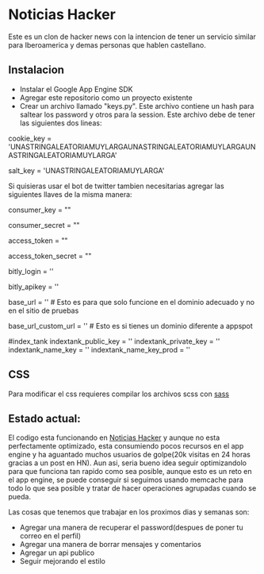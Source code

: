 Noticias Hacker
===============

Este es un clon de hacker news con la intencion de tener un servicio similar para Iberoamerica y demas personas que hablen castellano.

Instalacion
-----------

* Instalar el Google App Engine SDK
* Agregar este repositorio como un proyecto existente
* Crear un archivo llamado "keys.py". Este archivo contiene un hash para saltear los password y otros para la session. Este archivo debe de tener las siguientes dos lineas:

cookie_key = 'UNASTRINGALEATORIAMUYLARGAUNASTRINGALEATORIAMUYLARGAUNASTRINGALEATORIAMUYLARGA'

salt_key = 'UNASTRINGALEATORIAMUYLARGA'

Si quisieras usar el bot de twitter tambien necesitarias agregar las siguientes llaves de la misma manera:

consumer_key = ""

consumer_secret = ""

access_token = ""

access_token_secret = ""

bitly_login = ''

bitly_apikey = ''

base_url = '' # Esto es para que solo funcione en el dominio adecuado y no en el sitio de pruebas

base_url_custom_url = '' # Esto es si tienes un dominio diferente a appspot

#index_tank
indextank_public_key = ''
indextank_private_key = ''
indextank_name_key = ''
indextank_name_key_prod = ''


CSS
---

Para modificar el css requieres compilar los archivos scss con [sass](http://sass-lang.com/)

Estado actual:
--------------

El codigo esta funcionando en [Noticias Hacker](http://noticiashacker.com) y aunque no esta perfectamente optimizado, esta consumiendo pocos recursos en el app engine y ha aguantado muchos usuarios de golpe(20k visitas en 24 horas gracias a un post en HN).
Aun asi, seria bueno idea seguir optimizandolo para que funciona tan rapido como sea posible, aunque esto es un reto en el app engine, se puede conseguir si seguimos usando memcache para todo lo que sea posible y tratar de hacer operaciones agrupadas cuando se pueda.

Las cosas que tenemos que trabajar en los proximos dias y semanas son:

* Agregar una manera de recuperar el password(despues de poner tu correo en el perfil)
* Agregar una manera de borrar mensajes y comentarios
* Agregar un api publico 
* Seguir mejorando el estilo

